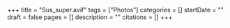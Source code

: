+++
title = "Sus_super.avif"
tags = ["Photos"]
categories = []
startDate = ""
draft = false
pages = []
description = ""
citations = []
+++
